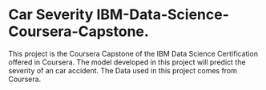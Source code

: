 # Car Severity IBM-Data-Science-Coursera-Capstone. 

This project is the Coursera Capstone of the IBM Data Science Certification offered in Coursera. The model developed in this project will predict the severity of an car accident. The Data used in this project comes from Coursera.
